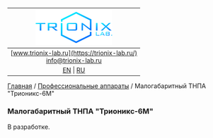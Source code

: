 | ![logo](/logo_nav.png) |
| :---: |
| [www.trionix-lab.ru](https://trionix-lab.ru/) <br/> [info@trionix-lab.ru](mailto:info@trionix-lab.ru) |
| [EN](README.md) \| [RU](README_RU.md) |

[Главная](/README_RU.md) / [Профессиональные аппараты](/documentation/prof/index_RU.md) / Малогабаритный ТНПА "Трионикс-6М"

### Малогабаритный ТНПА "Трионикс-6М"
В разработке.